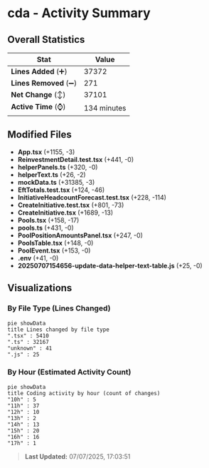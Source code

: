 # cda - Activity Summary 

## Overall Statistics

| Stat                   | Value                                                             |
| ---------------------- | ----------------------------------------------------------------- |
| **Lines Added** (➕)   | 37372                                          |
| **Lines Removed** (➖) | 271                                        |
| **Net Change** (↕)    | 37101                |
| **Active Time** (⌚)   | 134 minutes |


## Modified Files
- **App.tsx** (+1155, -3)
- **ReinvestmentDetail.test.tsx** (+441, -0)
- **helperPanels.ts** (+320, -0)
- **helperText.ts** (+26, -2)
- **mockData.ts** (+31385, -3)
- **EftTotals.test.tsx** (+124, -46)
- **InitiativeHeadcountForecast.test.tsx** (+228, -114)
- **CreateInitiative.test.tsx** (+801, -73)
- **CreateInitiative.tsx** (+1689, -13)
- **Pools.tsx** (+158, -17)
- **pools.ts** (+431, -0)
- **PoolPositionAmountsPanel.tsx** (+247, -0)
- **PoolsTable.tsx** (+148, -0)
- **PoolEvent.tsx** (+153, -0)
- **.env** (+41, -0)
- **20250707154656-update-data-helper-text-table.js** (+25, -0)

## Visualizations

### By File Type (Lines Changed)

```mermaid
pie showData
title Lines changed by file type
".tsx" : 5410
".ts" : 32167
"unknown" : 41
".js" : 25
```

### By Hour (Estimated Activity Count)

```mermaid
pie showData
title Coding activity by hour (count of changes)
"10h" : 5
"11h" : 37
"12h" : 10
"13h" : 2
"14h" : 13
"15h" : 20
"16h" : 16
"17h" : 1
```


> **Last Updated:** 07/07/2025, 17:03:51